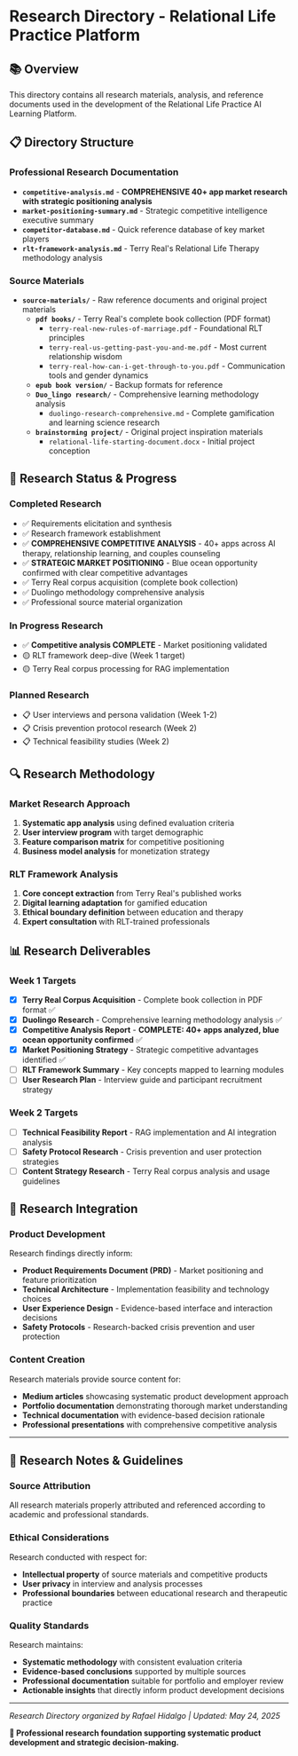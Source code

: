# Research Directory - Relational Life Practice Platform

## 📚 **Overview**
This directory contains all research materials, analysis, and reference documents used in the development of the Relational Life Practice AI Learning Platform.

## 📋 **Directory Structure**

### **Professional Research Documentation**
- **`competitive-analysis.md`** - **COMPREHENSIVE 40+ app market research with strategic positioning analysis**
- **`market-positioning-summary.md`** - Strategic competitive intelligence executive summary
- **`competitor-database.md`** - Quick reference database of key market players
- **`rlt-framework-analysis.md`** - Terry Real's Relational Life Therapy methodology analysis

### **Source Materials**
- **`source-materials/`** - Raw reference documents and original project materials
  - **`pdf books/`** - Terry Real's complete book collection (PDF format)
    - `terry-real-new-rules-of-marriage.pdf` - Foundational RLT principles
    - `terry-real-us-getting-past-you-and-me.pdf` - Most current relationship wisdom  
    - `terry-real-how-can-i-get-through-to-you.pdf` - Communication tools and gender dynamics
  - **`epub book version/`** - Backup formats for reference
  - **`Duo_lingo research/`** - Comprehensive learning methodology analysis
    - `duolingo-research-comprehensive.md` - Complete gamification and learning science research
  - **`brainstorming project/`** - Original project inspiration materials
    - `relational-life-starting-document.docx` - Initial project conception

## 🎯 **Research Status & Progress**

### **Completed Research**
- ✅ Requirements elicitation and synthesis
- ✅ Research framework establishment
- ✅ **COMPREHENSIVE COMPETITIVE ANALYSIS** - 40+ apps across AI therapy, relationship learning, and couples counseling
- ✅ **STRATEGIC MARKET POSITIONING** - Blue ocean opportunity confirmed with clear competitive advantages
- ✅ Terry Real corpus acquisition (complete book collection)
- ✅ Duolingo methodology comprehensive analysis
- ✅ Professional source material organization

### **In Progress Research**
- ✅ **Competitive analysis COMPLETE** - Market positioning validated
- 🟡 RLT framework deep-dive (Week 1 target)
- 🟡 Terry Real corpus processing for RAG implementation

### **Planned Research**
- 📋 User interviews and persona validation (Week 1-2)
- 📋 Crisis prevention protocol research (Week 2)
- 📋 Technical feasibility studies (Week 2)

## 🔍 **Research Methodology**

### **Market Research Approach**
1. **Systematic app analysis** using defined evaluation criteria
2. **User interview program** with target demographic
3. **Feature comparison matrix** for competitive positioning
4. **Business model analysis** for monetization strategy

### **RLT Framework Analysis**
1. **Core concept extraction** from Terry Real's published works
2. **Digital learning adaptation** for gamified education
3. **Ethical boundary definition** between education and therapy
4. **Expert consultation** with RLT-trained professionals

## 📊 **Research Deliverables**

### **Week 1 Targets**
- [x] **Terry Real Corpus Acquisition** - Complete book collection in PDF format ✅
- [x] **Duolingo Research** - Comprehensive learning methodology analysis ✅  
- [x] **Competitive Analysis Report** - **COMPLETE: 40+ apps analyzed, blue ocean opportunity confirmed** ✅
- [x] **Market Positioning Strategy** - Strategic competitive advantages identified ✅
- [ ] **RLT Framework Summary** - Key concepts mapped to learning modules
- [ ] **User Research Plan** - Interview guide and participant recruitment strategy

### **Week 2 Targets** 
- [ ] **Technical Feasibility Report** - RAG implementation and AI integration analysis
- [ ] **Safety Protocol Research** - Crisis prevention and user protection strategies
- [ ] **Content Strategy Research** - Terry Real corpus analysis and usage guidelines

## 🎯 **Research Integration**

### **Product Development**
Research findings directly inform:
- **Product Requirements Document (PRD)** - Market positioning and feature prioritization
- **Technical Architecture** - Implementation feasibility and technology choices
- **User Experience Design** - Evidence-based interface and interaction decisions
- **Safety Protocols** - Research-backed crisis prevention and user protection

### **Content Creation**
Research materials provide source content for:
- **Medium articles** showcasing systematic product development approach
- **Portfolio documentation** demonstrating thorough market understanding
- **Technical documentation** with evidence-based decision rationale
- **Professional presentations** with comprehensive competitive analysis

---

## 📝 **Research Notes & Guidelines**

### **Source Attribution**
All research materials properly attributed and referenced according to academic and professional standards.

### **Ethical Considerations**
Research conducted with respect for:
- **Intellectual property** of source materials and competitive products
- **User privacy** in interview and analysis processes  
- **Professional boundaries** between educational research and therapeutic practice

### **Quality Standards**
Research maintains:
- **Systematic methodology** with consistent evaluation criteria
- **Evidence-based conclusions** supported by multiple sources
- **Professional documentation** suitable for portfolio and employer review
- **Actionable insights** that directly inform product development decisions

---

*Research Directory organized by Rafael Hidalgo | Updated: May 24, 2025*

**🎯 Professional research foundation supporting systematic product development and strategic decision-making.**
